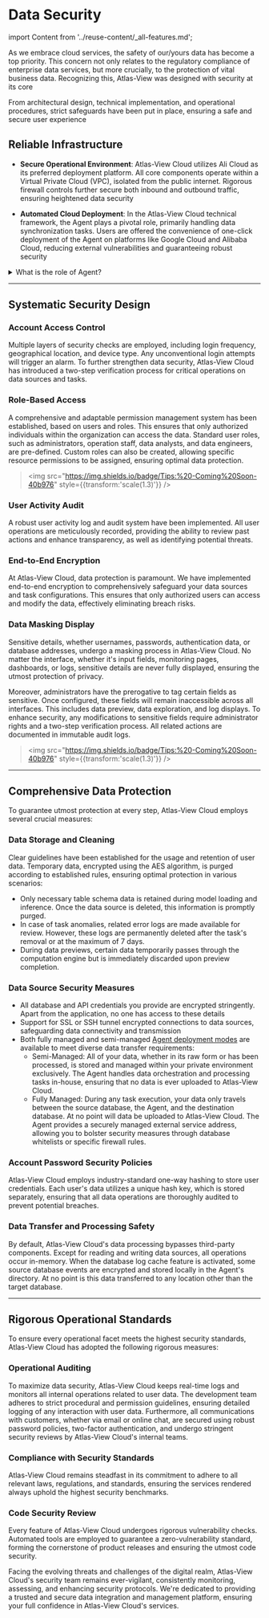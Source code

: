 # Data Security

import Content from '../reuse-content/_all-features.md';

<Content />

As we embrace cloud services, the safety of our/yours data has become a top priority. This concern not only relates to the regulatory compliance of enterprise data services, but more crucially, to the protection of vital business data. Recognizing this, Atlas-View was designed with security at its core

From architectural design, technical implementation, and operational procedures, strict safeguards have been put in place, ensuring a safe and secure user experience

## Reliable Infrastructure

- **Secure Operational Environment**: Atlas-View Cloud utilizes Ali Cloud as its preferred deployment platform. All core components operate within a Virtual Private Cloud (VPC), isolated from the public internet. Rigorous firewall controls further secure both inbound and outbound traffic, ensuring heightened data security

- **Automated Cloud Deployment**: In the Atlas-View Cloud technical framework, the Agent plays a pivotal role, primarily handling data synchronization tasks. Users are offered the convenience of one-click deployment of the Agent on platforms like Google Cloud and Alibaba Cloud, reducing external vulnerabilities and guaranteeing robust security

<details><summary>What is the role of Agent?</summary>
The Atlas-View Agent plays a crucial role in data synchronization, handling data heterogeneity, and supporting data transformation scenarios. It is responsible for extracting data from the source system, performing necessary processing, and transmitting it to the target system. The Atlas-View Agent is centrally managed by Atlas-View Cloud
</details>

---



## Systematic Security Design

### Account Access Control

Multiple layers of security checks are employed, including login frequency, geographical location, and device type. Any unconventional login attempts will trigger an alarm. To further strengthen data security, Atlas-View Cloud has introduced a two-step verification process for critical operations on data sources and tasks.

### Role-Based Access

A comprehensive and adaptable permission management system has been established, based on users and roles. This ensures that only authorized individuals within the organization can access the data. Standard user roles, such as administrators, operation staff, data analysts, and data engineers, are pre-defined. Custom roles can also be created, allowing specific resource permissions to be assigned, ensuring optimal data protection.
> <img src="https://img.shields.io/badge/Tips:%20-Coming%20Soon-40b976" style={{transform:'scale(1.3)'}} />

### User Activity Audit

A robust user activity log and audit system have been implemented. All user operations are meticulously recorded, providing the ability to review past actions and enhance transparency, as well as identifying potential threats.

### End-to-End Encryption

At Atlas-View Cloud, data protection is paramount. We have implemented end-to-end encryption to comprehensively safeguard your data sources and task configurations. This ensures that only authorized users can access and modify the data, effectively eliminating breach risks.

### Data Masking Display

Sensitive details, whether usernames, passwords, authentication data, or database addresses, undergo a masking process in Atlas-View Cloud. No matter the interface, whether it's input fields, monitoring pages, dashboards, or logs, sensitive details are never fully displayed, ensuring the utmost protection of privacy.

Moreover, administrators have the prerogative to tag certain fields as sensitive. Once configured, these fields will remain inaccessible across all interfaces. This includes data preview, data exploration, and log displays. To enhance security, any modifications to sensitive fields require administrator rights and a two-step verification process. All related actions are documented in immutable audit logs.

> <img src="https://img.shields.io/badge/Tips:%20-Coming%20Soon-40b976" style={{transform:'scale(1.3)'}} />

---


## Comprehensive Data Protection

To guarantee utmost protection at every step, Atlas-View Cloud employs several crucial measures:

### Data Storage and Cleaning

Clear guidelines have been established for the usage and retention of user data. Temporary data, encrypted using the AES algorithm, is purged according to established rules, ensuring optimal protection in various scenarios:

- Only necessary table schema data is retained during model loading and inference. Once the data source is deleted, this information is promptly purged.
- In case of task anomalies, related error logs are made available for review. However, these logs are permanently deleted after the task's removal or at the maximum of 7 days.
- During data previews, certain data temporarily passes through the computation engine but is immediately discarded upon preview completion.

### Data Source Security Measures

- All database and API credentials you provide are encrypted stringently. Apart from the application, no one has access to these details
- Support for SSL or SSH tunnel encrypted connections to data sources, safeguarding data connectivity and transmission
- Both fully managed and semi-managed [Agent deployment modes](../billing/purchase.md) are available to meet diverse data transfer requirements:
    - Semi-Managed: All of your data, whether in its raw form or has been processed, is stored and managed within your private environment exclusively. The Agent handles data orchestration and processing tasks in-house, ensuring that no data is ever uploaded to Atlas-View Cloud.
    - Fully Managed: During any task execution, your data only travels between the source database, the Agent, and the destination database. At no point will data be uploaded to Atlas-View Cloud. The Agent provides a securely managed external service address, allowing you to bolster security measures through database whitelists or specific firewall rules.

### Account Password Security Policies
Atlas-View Cloud employs industry-standard one-way hashing to store user credentials. Each user's data utilizes a unique hash key, which is stored separately, ensuring that all data operations are thoroughly audited to prevent potential breaches.

### Data Transfer and Processing Safety
By default, Atlas-View Cloud's data processing bypasses third-party components. Except for reading and writing data sources, all operations occur in-memory. When the database log cache feature is activated, some source database events are encrypted and stored locally in the Agent's directory. At no point is this data transferred to any location other than the target database.

---



## Rigorous Operational Standards

To ensure every operational facet meets the highest security standards, Atlas-View Cloud has adopted the following rigorous measures:

### Operational Auditing

To maximize data security, Atlas-View Cloud keeps real-time logs and monitors all internal operations related to user data. The development team adheres to strict procedural and permission guidelines, ensuring detailed logging of any interaction with user data. Furthermore, all communications with customers, whether via email or online chat, are secured using robust password policies, two-factor authentication, and undergo stringent security reviews by Atlas-View Cloud's internal teams.

### Compliance with Security Standards

Atlas-View Cloud remains steadfast in its commitment to adhere to all relevant laws, regulations, and standards, ensuring the services rendered always uphold the highest security benchmarks.

### Code Security Review

Every feature of Atlas-View Cloud undergoes rigorous vulnerability checks. Automated tools are employed to guarantee a zero-vulnerability standard, forming the cornerstone of product releases and ensuring the utmost code security.

Facing the evolving threats and challenges of the digital realm, Atlas-View Cloud's security team remains ever-vigilant, consistently monitoring, assessing, and enhancing security protocols. We're dedicated to providing a trusted and secure data integration and management platform, ensuring your full confidence in Atlas-View Cloud's services.
